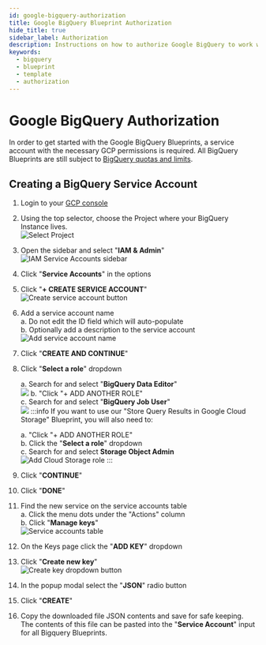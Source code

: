 ```yaml
---
id: google-bigquery-authorization
title: Google BigQuery Blueprint Authorization
hide_title: true
sidebar_label: Authorization
description: Instructions on how to authorize Google BigQuery to work with Shipyard's low-code Google BigQuery templates.
keywords:
  - bigquery
  - blueprint
  - template
  - authorization
---
```


# Google BigQuery Authorization

In order to get started with the Google BigQuery Blueprints, a service account with the necessary GCP permissions is required. All BigQuery Blueprints are still subject to [BigQuery quotas and limits](https://cloud.google.com/bigquery/quotas#queries).

## Creating a BigQuery Service Account

1. Login to your [GCP console](https://console.cloud.google.com/)
2. Using the top selector, choose the Project where your BigQuery Instance lives.  
![Select Project](../../.gitbook/assets/shipyard_2021_09_15_17_36_07.png)
3. Open the sidebar and select "**IAM & Admin**"  
	![IAM Service Accounts sidebar](../../.gitbook/assets/iam-service-accounts-sidebar-selection.png)  
3. Click "**Service Accounts**" in the options  
4. Click "**+ CREATE SERVICE ACCOUNT**"  
	![Create service account button](../../.gitbook/assets/create-service-account-button.png)  
5. Add a service account name  
	a. Do not edit the ID field which will auto-populate  
	b. Optionally add a description to the service account  
	![Add service account name](../../.gitbook/assets/bigquery-service-account-name.png)  
6. Click "**CREATE AND CONTINUE**"  
7. Click "**Select a role**" dropdown  
	
	a. Search for and select "**BigQuery Data Editor**"  
	![](../../.gitbook/assets/shipyard_2021_09_15_17_27_59.png)
	b. "Click "+ ADD ANOTHER ROLE"  
	c. Search for and select "**BigQuery Job User**"  
	![](../../.gitbook/assets/shipyard_2021_09_15_17_28_31.png)
	:::info
	If you want to use our "Store Query Results in Google Cloud Storage" Blueprint, you will also need to:
	
	a. "Click "+ ADD ANOTHER ROLE"  
	b. Click the "**Select a role**" dropdown  
	c. Search for and select **Storage Object Admin**  
	![Add Cloud Storage role](../../.gitbook/assets/bigquery-role-cloud-storage-object-creator-selection.png)
	:::  

8. Click "**CONTINUE**"  
9. Click "**DONE**"  
10. Find the new service on the service accounts table  
	a. Click the menu dots under the "Actions" column  
	b. Click "**Manage keys**"  
	![Service accounts table](../../.gitbook/assets/bigquery-service-accounts-table-manage-keys-dropdown.png)  
11. On the Keys page click the "**ADD KEY**" dropdown  
12. Click "**Create new key**"  
	![Create key dropdown button](../../.gitbook/assets/service-account-add-key-button.png)  
13. In the popup modal select the "**JSON**" radio button  
14. Click "**CREATE**"  
15. Copy the downloaded file JSON contents and save for safe keeping. The contents of this file can be pasted into the "**Service Account**" input for all Bigquery Blueprints.
